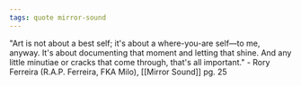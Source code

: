```yaml
---
tags: quote mirror-sound
---
```


"Art is not about a best self; it's about a where-you-are self—to me, anyway. It's about documenting that moment and letting that shine. And any little minutiae or cracks that come through, that's all important." - Rory Ferreira (R.A.P. Ferreira, FKA Milo), [[Mirror Sound]] pg. 25